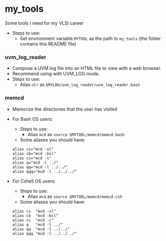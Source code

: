 # my_tools
Some tools I need for my VLSI career
- Steps to use:
  - Set environment variable `MYTOOL` as the path to `my_tools` (the folder contains this README file)

### uvm_log_reader
- Compose a UVM log file into an HTML file to view with a web browser.
- Recommend using with UVM_LOG mode.
- Steps to use:
  - Alias `ulr` as `$MYLOG/uvm_log_reader/uvm_log_reader.bash`

### memcd
- Memorize the directories that the user has visited
- For Bash OS users:
  - Steps to use:
    - Alias `mcd` as `source $MYTOOL/memcd/memcd.bash`
  - Some aliases you should have:
  ```
  alias cs="mcd -sl"
  alias cb="mcd -bsl"
  alias cc="mcd -c"
  alias q="mcd -l ../"
  alias qq="mcd -l ../../"
  alias qqq="mcd -l ../../../"
  ```

- For Cshell OS users:
  - Steps to use:
    - Alias `mcd` as `source $MYTOOL/memcd/memcd.csh`
  - Some aliases you should have:
  ```
  alias cs  "mcd -sl"
  alias cb  "mcd -bsl"
  alias cc  "mcd -c"
  alias q   "mcd -l ../"
  alias qq  "mcd -l ../../"
  alias qqq "mcd -l ../../../"
  ```

